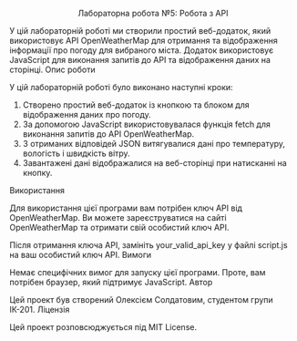 <p align="center">Лабораторна робота №5: Робота з API</p>

У цій лабораторній роботі ми створили простий веб-додаток, який використовує API OpenWeatherMap для отримання та відображення інформації про погоду для вибраного міста. Додаток використовує JavaScript для виконання запитів до API та відображення даних на сторінці.
Опис роботи

У цій лабораторній роботі було виконано наступні кроки:

1. Створено простий веб-додаток із кнопкою та блоком для відображення даних про погоду.
2. За допомогою JavaScript використовувалася функція fetch для виконання запитів до API OpenWeatherMap.
3. З отриманих відповідей JSON витягувалися дані про температуру, вологість і швидкість вітру.
4. Завантажені дані відображалися на веб-сторінці при натисканні на кнопку.

Використання

Для використання цієї програми вам потрібен ключ API від OpenWeatherMap. Ви можете зареєструватися на сайті OpenWeatherMap та отримати свій особистий ключ API.

Після отримання ключа API, замініть your_valid_api_key у файлі script.js на ваш особистий ключ API.
Вимоги

Немає специфічних вимог для запуску цієї програми. Проте, вам потрібен браузер, який підтримує JavaScript.
Автор

Цей проект був створений Олексієм Солдатовим, студентом групи ІК-201.
Ліцензія

Цей проект розповсюджується під MIT License.
